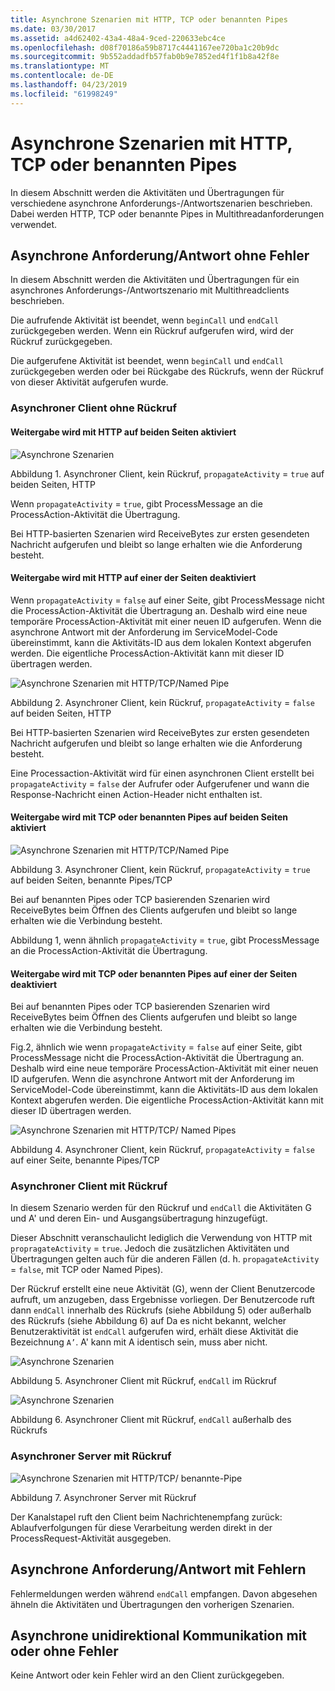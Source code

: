 ```yaml
---
title: Asynchrone Szenarien mit HTTP, TCP oder benannten Pipes
ms.date: 03/30/2017
ms.assetid: a4d62402-43a4-48a4-9ced-220633ebc4ce
ms.openlocfilehash: d08f70186a59b8717c4441167ee720ba1c20b9dc
ms.sourcegitcommit: 9b552addadfb57fab0b9e7852ed4f1f1b8a42f8e
ms.translationtype: MT
ms.contentlocale: de-DE
ms.lasthandoff: 04/23/2019
ms.locfileid: "61998249"
---
```

# <a name="asynchronous-scenarios-using-http-tcp-or-named-pipe"></a>Asynchrone Szenarien mit HTTP, TCP oder benannten Pipes
In diesem Abschnitt werden die Aktivitäten und Übertragungen für verschiedene asynchrone Anforderungs-/Antwortszenarien beschrieben. Dabei werden HTTP, TCP oder benannte Pipes in Multithreadanforderungen verwendet.  
  
## <a name="asynchronous-requestreply-without-errors"></a>Asynchrone Anforderung/Antwort ohne Fehler  
 In diesem Abschnitt werden die Aktivitäten und Übertragungen für ein asynchrones Anforderungs-/Antwortszenario mit Multithreadclients beschrieben.  
  
 Die aufrufende Aktivität ist beendet, wenn `beginCall` und `endCall` zurückgegeben werden. Wenn ein Rückruf aufgerufen wird, wird der Rückruf zurückgegeben.  
  
 Die aufgerufene Aktivität ist beendet, wenn `beginCall` und `endCall` zurückgegeben werden oder bei Rückgabe des Rückrufs, wenn der Rückruf von dieser Aktivität aufgerufen wurde.  
  
### <a name="asynchronous-client-without-callback"></a>Asynchroner Client ohne Rückruf  
  
#### <a name="propagation-is-enabled-on-both-sides-using-http"></a>Weitergabe wird mit HTTP auf beiden Seiten aktiviert  
 ![Asynchrone Szenarien](../../../../../docs/framework/wcf/diagnostics/tracing/media/asyn1.gif "Asyn1")  
  
 Abbildung 1. Asynchroner Client, kein Rückruf, `propagateActivity` = `true` auf beiden Seiten, HTTP  
  
 Wenn `propagateActivity` = `true`, gibt ProcessMessage an die ProcessAction-Aktivität die Übertragung.  
  
 Bei HTTP-basierten Szenarien wird ReceiveBytes zur ersten gesendeten Nachricht aufgerufen und bleibt so lange erhalten wie die Anforderung besteht.  
  
#### <a name="propagation-is-disabled-on-either-sides-using-http"></a>Weitergabe wird mit HTTP auf einer der Seiten deaktiviert  
 Wenn `propagateActivity` = `false` auf einer Seite, gibt ProcessMessage nicht die ProcessAction-Aktivität die Übertragung an. Deshalb wird eine neue temporäre ProcessAction-Aktivität mit einer neuen ID aufgerufen. Wenn die asynchrone Antwort mit der Anforderung im ServiceModel-Code übereinstimmt, kann die Aktivitäts-ID aus dem lokalen Kontext abgerufen werden. Die eigentliche ProcessAction-Aktivität kann mit dieser ID übertragen werden.  
  
 ![Asynchrone Szenarien mit HTTP&#47;TCP&#47;Named Pipe](../../../../../docs/framework/wcf/diagnostics/tracing/media/async2.gif "Async2")  
  
 Abbildung 2. Asynchroner Client, kein Rückruf, `propagateActivity` = `false` auf beiden Seiten, HTTP  
  
 Bei HTTP-basierten Szenarien wird ReceiveBytes zur ersten gesendeten Nachricht aufgerufen und bleibt so lange erhalten wie die Anforderung besteht.  
  
 Eine Processaction-Aktivität wird für einen asynchronen Client erstellt bei `propagateActivity` = `false` der Aufrufer oder Aufgerufener und wann die Response-Nachricht einen Action-Header nicht enthalten ist.  
  
#### <a name="propagation-is-enabled-on-both-sides-using-tcp-or-named-pipe"></a>Weitergabe wird mit TCP oder benannten Pipes auf beiden Seiten aktiviert  
 ![Asynchrone Szenarien mit HTTP&#47;TCP&#47;Named Pipe](../../../../../docs/framework/wcf/diagnostics/tracing/media/async3.gif "Async3")  
  
 Abbildung 3. Asynchroner Client, kein Rückruf, `propagateActivity` = `true` auf beiden Seiten, benannte Pipes/TCP  
  
 Bei auf benannten Pipes oder TCP basierenden Szenarien wird ReceiveBytes beim Öffnen des Clients aufgerufen und bleibt so lange erhalten wie die Verbindung besteht.  
  
 Abbildung 1, wenn ähnlich `propagateActivity` = `true`, gibt ProcessMessage an die ProcessAction-Aktivität die Übertragung.  
  
#### <a name="propagation-is-disabled-on-either-sides-using-tcp-or-named-pipe"></a>Weitergabe wird mit TCP oder benannten Pipes auf einer der Seiten deaktiviert  
 Bei auf benannten Pipes oder TCP basierenden Szenarien wird ReceiveBytes beim Öffnen des Clients aufgerufen und bleibt so lange erhalten wie die Verbindung besteht.  
  
 Fig.2, ähnlich wie wenn `propagateActivity` = `false` auf einer Seite, gibt ProcessMessage nicht die ProcessAction-Aktivität die Übertragung an. Deshalb wird eine neue temporäre ProcessAction-Aktivität mit einer neuen ID aufgerufen. Wenn die asynchrone Antwort mit der Anforderung im ServiceModel-Code übereinstimmt, kann die Aktivitäts-ID aus dem lokalen Kontext abgerufen werden. Die eigentliche ProcessAction-Aktivität kann mit dieser ID übertragen werden.  
  
 ![Asynchrone Szenarien mit HTTP&#47;TCP&#47; Named Pipes](../../../../../docs/framework/wcf/diagnostics/tracing/media/async4.gif "Async4")  
  
 Abbildung 4. Asynchroner Client, kein Rückruf, `propagateActivity` = `false` auf einer Seite, benannte Pipes/TCP  
  
### <a name="asynchronous-client-with-callback"></a>Asynchroner Client mit Rückruf  
 In diesem Szenario werden für den Rückruf und `endCall` die Aktivitäten G und A' und deren Ein- und Ausgangsübertragung hinzugefügt.  
  
 Dieser Abschnitt veranschaulicht lediglich die Verwendung von HTTP mit `propragateActivity` = `true`. Jedoch die zusätzlichen Aktivitäten und Übertragungen gelten auch für die anderen Fällen (d. h. `propagateActivity` = `false`, mit TCP oder Named Pipes).  
  
 Der Rückruf erstellt eine neue Aktivität (G), wenn der Client Benutzercode aufruft, um anzugeben, dass Ergebnisse vorliegen. Der Benutzercode ruft dann `endCall` innerhalb des Rückrufs (siehe Abbildung 5) oder außerhalb des Rückrufs (siehe Abbildung 6) auf Da es nicht bekannt, welcher Benutzeraktivität ist `endCall` aufgerufen wird, erhält diese Aktivität die Bezeichnung `A’`. A' kann mit A identisch sein, muss aber nicht.  
  
 ![Asynchrone Szenarien](../../../../../docs/framework/wcf/diagnostics/tracing/media/asynccallback1.gif "AsyncCallback1")  
  
 Abbildung 5. Asynchroner Client mit Rückruf, `endCall` im Rückruf  
  
 ![Asynchrone Szenarien](../../../../../docs/framework/wcf/diagnostics/tracing/media/asynccallback2.gif "AsyncCallback2")  
  
 Abbildung 6. Asynchroner Client mit Rückruf, `endCall` außerhalb des Rückrufs  
  
### <a name="asynchronous-server-with-callback"></a>Asynchroner Server mit Rückruf  
 ![Asynchrone Szenarien mit HTTP&#47;TCP&#47; benannte&#45;Pipe](../../../../../docs/framework/wcf/diagnostics/tracing/media/aynchserver.gif "AynchServer")  
  
 Abbildung 7. Asynchroner Server mit Rückruf  
  
 Der Kanalstapel ruft den Client beim Nachrichtenempfang zurück: Ablaufverfolgungen für diese Verarbeitung werden direkt in der ProcessRequest-Aktivität ausgegeben.  
  
## <a name="asynchronous-requestreply-with-errors"></a>Asynchrone Anforderung/Antwort mit Fehlern  
 Fehlermeldungen werden während `endCall` empfangen. Davon abgesehen ähneln die Aktivitäten und Übertragungen den vorherigen Szenarien.  
  
## <a name="asynchronous-one-way-with-or-without-errors"></a>Asynchrone unidirektional Kommunikation mit oder ohne Fehler  
 Keine Antwort oder kein Fehler wird an den Client zurückgegeben.
